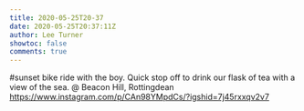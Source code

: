 ```yaml
---
title: 2020-05-25T20-37
date: 2020-05-25T20:37:11Z
author: Lee Turner
showtoc: false
comments: true
---
```


#sunset bike ride with the boy. Quick stop off to drink our flask of tea with a view of the sea. @ Beacon Hill, Rottingdean https://www.instagram.com/p/CAn98YMpdCs/?igshid=7j45rxxqv2v7

